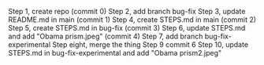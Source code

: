 Step 1, create repo (commit 0)
Step 2, add branch bug-fix
Step 3, update README.md in main (commit 1)
Step 4, create STEPS.md in main (commit 2)
Step 5, create STEPS.md in bug-fix (commit 3)
Step 6, update STEPS.md and add "Obama prism.jpeg" (commit 4)
Step 7, add branch bug-fix-experimental
Step eight, merge the thing
Step 9 commit 6
Step 10, update STEPS.md in bug-fix-experimental and add "Obama prism2.jpeg"